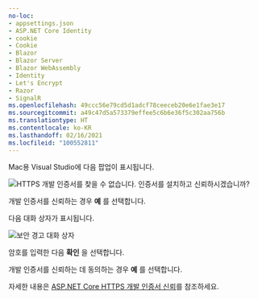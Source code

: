 ```yaml
---
no-loc:
- appsettings.json
- ASP.NET Core Identity
- cookie
- Cookie
- Blazor
- Blazor Server
- Blazor WebAssembly
- Identity
- Let's Encrypt
- Razor
- SignalR
ms.openlocfilehash: 49ccc56e79cd5d1adcf78ceeceb20e6e1fae3e17
ms.sourcegitcommit: a49c47d5a573379effee5c6b6e36f5c302aa756b
ms.translationtype: HT
ms.contentlocale: ko-KR
ms.lasthandoff: 02/16/2021
ms.locfileid: "100552811"
---
```

Mac용 Visual Studio에 다음 팝업이 표시됩니다.

![HTTPS 개발 인증서를 찾을 수 없습니다. 인증서를 설치하고 신뢰하시겠습니까?](~/getting-started/_static/trustCertMac.png)

개발 인증서를 신뢰하는 경우 **예** 를 선택합니다.

다음 대화 상자가 표시됩니다.

![보안 경고 대화 상자](~/getting-started/_static/certMac.png)

암호를 입력한 다음 **확인** 을 선택합니다.

개발 인증서를 신뢰하는 데 동의하는 경우 **예** 를 선택합니다.

자세한 내용은 [ASP.NET Core HTTPS 개발 인증서 신뢰](xref:security/enforcing-ssl#trust-the-aspnet-core-https-development-certificate-on-windows-and-macos)를 참조하세요.
